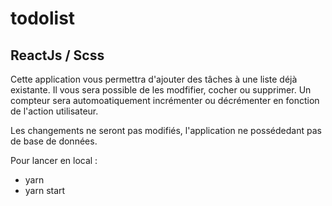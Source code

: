 # todolist

## ReactJs / Scss

Cette application vous permettra d'ajouter des tâches à une liste déjà existante. Il vous sera possible de les modfifier, cocher ou supprimer. Un compteur sera automoatiquement incrémenter ou décrémenter en fonction de l'action utilisateur. 

Les changements ne seront pas modifiés, l'application ne possédedant pas de base de données. 

Pour lancer en local : 
- yarn
- yarn start
